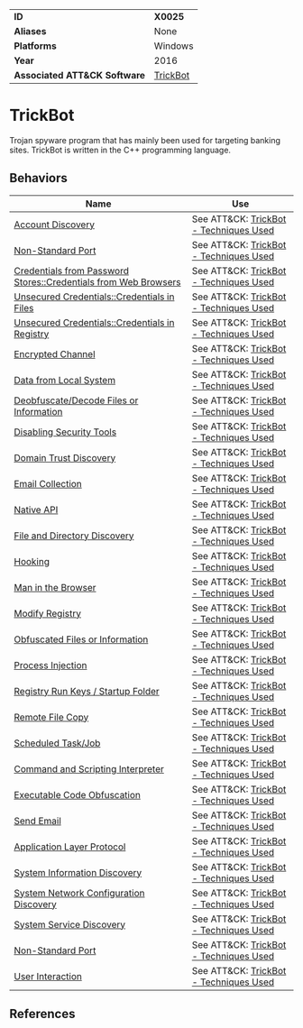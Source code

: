 |||
|---|---|
|**ID**|**X0025**|
|**Aliases**|None|
|**Platforms**|Windows|
|**Year**|2016|
|**Associated ATT&CK Software**|[TrickBot](https://attack.mitre.org/software/S0266/)|


TrickBot
========
Trojan spyware program that has mainly been used for targeting banking sites. TrickBot is written in the C++ programming language.

Behaviors
---------
|Name|Use|
|---|---|
|[Account Discovery](https://attack.mitre.org/techniques/T1087/)|See ATT&CK: [TrickBot - Techniques Used](https://attack.mitre.org/software/S0266/)|
|[Non-Standard Port](https://attack.mitre.org/techniques/T1571/)|See ATT&CK: [TrickBot - Techniques Used](https://attack.mitre.org/software/S0266/)|
|[Credentials from Password Stores::Credentials from Web Browsers](https://attack.mitre.org/techniques/T1555/003/)|See ATT&CK: [TrickBot - Techniques Used](https://attack.mitre.org/software/S0266/)|
|[Unsecured Credentials::Credentials in Files](https://attack.mitre.org/techniques/T1552/001/)|See ATT&CK: [TrickBot - Techniques Used](https://attack.mitre.org/software/S0266/)|
|[Unsecured Credentials::Credentials in Registry](https://attack.mitre.org/techniques/T1552/002/)|See ATT&CK: [TrickBot - Techniques Used](https://attack.mitre.org/software/S0266/)|
|[Encrypted Channel](https://attack.mitre.org/techniques/T1573/)|See ATT&CK: [TrickBot - Techniques Used](https://attack.mitre.org/software/S0266/)|
|[Data from Local System](https://attack.mitre.org/techniques/T1005/)|See ATT&CK: [TrickBot - Techniques Used](https://attack.mitre.org/software/S0266/)|
|[Deobfuscate/Decode Files or Information](https://attack.mitre.org/techniques/T1140/)|See ATT&CK: [TrickBot - Techniques Used](https://attack.mitre.org/software/S0266/)|
|[Disabling Security Tools](https://github.com/MBCProject/mbc-markdown/blob/master/defense-evasion/disable-security-tools.md)|See ATT&CK: [TrickBot - Techniques Used](https://attack.mitre.org/software/S0266/)|
|[Domain Trust Discovery](https://attack.mitre.org/techniques/T1482/)|See ATT&CK: [TrickBot - Techniques Used](https://attack.mitre.org/software/S0266/)|
|[Email Collection](https://attack.mitre.org/techniques/T1114/)|See ATT&CK: [TrickBot - Techniques Used](https://attack.mitre.org/software/S0266/)|
|[Native API](https://attack.mitre.org/techniques/T1106/)|See ATT&CK: [TrickBot - Techniques Used](https://attack.mitre.org/software/S0266/)|
|[File and Directory Discovery](https://attack.mitre.org/techniques/T1083/)|See ATT&CK: [TrickBot - Techniques Used](https://attack.mitre.org/software/S0266/)|
|[Hooking](https://github.com/MBCProject/mbc-markdown/blob/master/credential-access/hooking.md)|See ATT&CK: [TrickBot - Techniques Used](https://attack.mitre.org/software/S0266/)|
|[Man in the Browser](https://attack.mitre.org/techniques/T1185/)|See ATT&CK: [TrickBot - Techniques Used](https://attack.mitre.org/software/S0266/)|
|[Modify Registry](https://github.com/MBCProject/mbc-markdown/blob/master/defense-evasion/modify-reg.md)|See ATT&CK: [TrickBot - Techniques Used](https://attack.mitre.org/software/S0266/)|
|[Obfuscated Files or Information](https://github.com/MBCProject/mbc-markdown/blob/master/defense-evasion/obfuscate-files.md)|See ATT&CK: [TrickBot - Techniques Used](https://attack.mitre.org/software/S0266/)|
|[Process Injection](https://github.com/MBCProject/mbc-markdown/blob/master/defense-evasion/process-inject.md)|See ATT&CK: [TrickBot - Techniques Used](https://attack.mitre.org/software/S0266/)|
|[Registry Run Keys / Startup Folder](https://github.com/MBCProject/mbc-markdown/blob/master/persistence/registry-run-startup.md)|See ATT&CK: [TrickBot - Techniques Used](https://attack.mitre.org/software/S0266/)|
|[Remote File Copy](https://github.com/MBCProject/mbc-markdown/blob/master/command-and-control/remote-file-copy.md)|See ATT&CK: [TrickBot - Techniques Used](https://attack.mitre.org/software/S0266/)|
|[Scheduled Task/Job](https://attack.mitre.org/techniques/T1053/)|See ATT&CK: [TrickBot - Techniques Used](https://attack.mitre.org/software/S0266/)|
|[Command and Scripting Interpreter](https://attack.mitre.org/techniques/T1059/)|See ATT&CK: [TrickBot - Techniques Used](https://attack.mitre.org/software/S0266/)|
|[Executable Code Obfuscation](https://github.com/MBCProject/mbc-markdown/blob/master/anti-static-analysis/exe-code-obfuscate.md)|See ATT&CK: [TrickBot - Techniques Used](https://attack.mitre.org/software/S0266/)|
|[Send Email](https://github.com/MBCProject/mbc-markdown/blob/master/execution/send-email.md)|See ATT&CK: [TrickBot - Techniques Used](https://attack.mitre.org/software/S0266/)|
|[Application Layer Protocol](https://attack.mitre.org/techniques/T1071/)|See ATT&CK: [TrickBot - Techniques Used](https://attack.mitre.org/software/S0266/)|
|[System Information Discovery](https://github.com/MBCProject/mbc-markdown/blob/master/discovery/system-info-discover.md)|See ATT&CK: [TrickBot - Techniques Used](https://attack.mitre.org/software/S0266/)|
|[System Network Configuration Discovery](https://attack.mitre.org/techniques/T1016/)|See ATT&CK: [TrickBot - Techniques Used](https://attack.mitre.org/software/S0266/)|
|[System Service Discovery](https://attack.mitre.org/techniques/T1016/)|See ATT&CK: [TrickBot - Techniques Used](https://attack.mitre.org/software/S0266/)|
|[Non-Standard Port](https://attack.mitre.org/techniques/T1571/)|See ATT&CK: [TrickBot - Techniques Used](https://attack.mitre.org/software/S0266/)|
|[User Interaction](https://github.com/MBCProject/mbc-markdown/blob/master/execution/user-interaction.md)|See ATT&CK: [TrickBot - Techniques Used](https://attack.mitre.org/software/S0266/)|

References
----------
